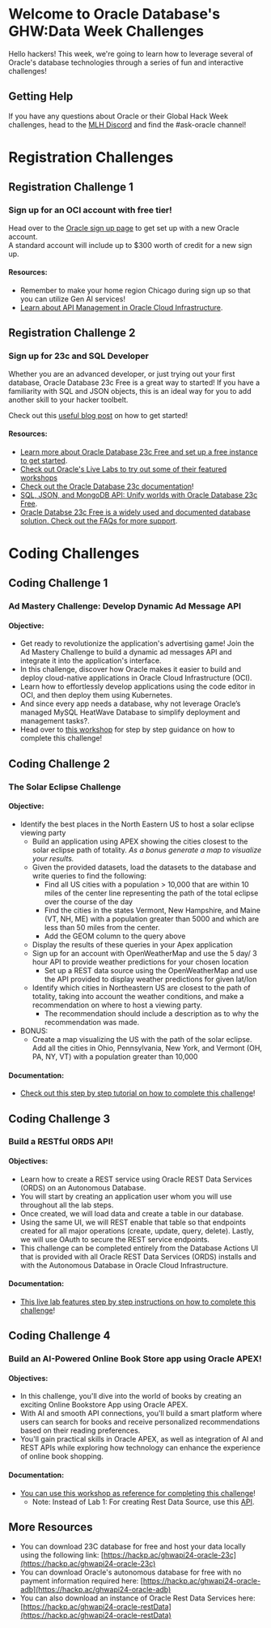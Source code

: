 # Welcome to Oracle Database's GHW:Data Week Challenges

Hello hackers!  This week, we're going to learn how to leverage several of Oracle's database technologies through a series of fun and interactive challenges! 

## Getting Help 

If you have any questions about Oracle or their Global Hack Week challenges, head to the [MLH Discord](https://discord.mlh.io/) and find the #ask-oracle channel!

# Registration Challenges

## Registration Challenge 1 
### Sign up for an OCI account with free tier! 

Head over to the [Oracle sign up page](https://hackp.ac/ghwapi24-oracle-signup) to get set up with a new Oracle account. 
<br>
A standard account will include up to $300 worth of credit for a new sign up.  
#### Resources:
* Remember to make your home region Chicago during sign up so that you can utilize Gen AI services!
* [Learn about API Management in Oracle Cloud Infrastructure](https://hackp.ac/ghwapi24-oracle-APImanagement).

## Registration Challenge 2
### Sign up for 23c and SQL Developer

Whether you are an advanced developer, or just trying out your first database, Oracle Database 23c Free is a great way to started! 
If you have a familiarity with SQL and JSON objects, this is an ideal way for you to add another skill to your hacker toolbelt. 

Check out this [useful blog post](https://hackp.ac/ghwapi24-oracle-23c-SQL) on how to get started! 
<br>
#### Resources: 
* [Learn more about Oracle Database 23c Free and set up a free instance to get started](https://hackp.ac/ghwapi24-oracle-freedb-gettingstarted).
* [Check out Oracle's Live Labs to try out some of their featured workshops](https://hackp.ac/ghwapi24-oracle-livelabs)
* [Check out the Oracle Database 23c documentation](https://hackp.ac/ghwapi24-oracle-database)!
* [SQL, JSON, and MongoDB API: Unify worlds with Oracle Database 23c Free](https://hackp.ac/ghwapi24-oracle-mongodb-api).
* [Oracle Databse 23c Free is a widely used and documented database solution. Check out the FAQs for more support](https://hackp.ac/ghwapi24-oracle-dbfaq).

# Coding Challenges

## Coding Challenge 1 
### Ad Mastery Challenge: Develop Dynamic Ad Message API
#### Objective: 
* Get ready to revolutionize the application's advertising game! Join the Ad Mastery Challenge to build a dynamic ad messages API and integrate it into the application's interface.
* In this challenge, discover how Oracle makes it easier to build and deploy cloud-native applications in Oracle Cloud Infrastructure (OCI).
* Learn how to effortlessly develop applications using the code editor in OCI, and then deploy them using Kubernetes.
* And since every app needs a database, why not leverage Oracle’s managed MySQL HeatWave Database to simplify deployment and management tasks?.
* Head over to [this workshop](https://hackp.ac/ghwapi24-oracle-ad-mastery-challenge) for step by step guidance on how to complete this challenge! 

## Coding Challenge 2 
### The Solar Eclipse Challenge
#### Objective: 
* Identify the best places in the North Eastern US to host a solar eclipse viewing party
  * Build an application using APEX showing the cities closest to the solar eclipse path of totality. _As a bonus generate a map to visualize your results._
  * Given the provided datasets, load the datasets to the database and write queries to find the following:
    * Find all US cities with a population > 10,000 that are within 10 miles of the center line representing the path of the total eclipse over the course of the day
    * Find the cities in the states Vermont, New Hampshire, and Maine (VT, NH, ME) with a population greater than 5000 and which are less than 50 miles from the center.
    * Add the GEOM column to the query above
  * Display the results of these queries in your Apex application
  * Sign up for an account with OpenWeatherMap and use the 5 day/ 3 hour API to provide weather predictions for your chosen location
    * Set up a REST data source using the OpenWeatherMap and use the API provided to display weather predictions for given lat/lon
  * Identify which cities in Northeastern US are closest to the path of totality, taking into account the weather conditions, and make a recommendation on where to host a viewing party.
    * The recommendation should include a description as to why the recommendation was made.
* BONUS:
  * Create a map visualizing the US with the path of the solar eclipse. Add all the cities in Ohio, Pennsylvania, New York, and Vermont (OH, PA, NY, VT) with a population greater than 10,000

#### Documentation:
* [Check out this step by step tutorial on how to complete this challenge](https://hackp.ac/ghwapi24-oracle-solar-eclipse-challenge)!

## Coding Challenge 3 
### Build a RESTful ORDS API!
#### Objectives: 
* Learn how to create a REST service using Oracle REST Data Services (ORDS) on an Autonomous Database.
* You will start by creating an application user whom you will use throughout all the lab steps.
* Once created, we will load data and create a table in our database.
* Using the same UI, we will REST enable that table so that endpoints created for all major operations (create, update, query, delete). Lastly, we will use OAuth to secure the REST service endpoints.
* This challenge can be completed entirely from the Database Actions UI that is provided with all Oracle REST Data Services (ORDS) installs and with the Autonomous Database in Oracle Cloud Infrastructure.

#### Documentation:
* [This live lab features step by step instructions on how to complete this challenge](https://hackp.ac/ghwapi24-oracle-ords-api)!

## Coding Challenge 4 
### Build an AI-Powered Online Book Store app using Oracle APEX!
#### Objectives: 
* In this challenge, you'll dive into the world of books by creating an exciting Online Bookstore App using Oracle APEX.
* With AI and smooth API connections, you'll build a smart platform where users can search for books and receive personalized recommendations based on their reading preferences.
* You'll gain practical skills in Oracle APEX, as well as integration of AI and REST APIs while exploring how technology can enhance the experience of online book shopping.

#### Documentation:
* [You can use this workshop as reference for completing this challenge](https://hackp.ac/ghwapi24-oracle-book-store-challenge)!
  * Note: Instead of Lab 1: For creating Rest Data Source, use this [API](https://hackp.ac/ghwapi24-oracle-challenge4-api). 

## More Resources
* You can download 23C database for free and host your data locally using the following link: [https://hackp.ac/ghwapi24-oracle-23c](https://hackp.ac/ghwapi24-oracle-23c)
* You can download Oracle's autonomous database for free with no payment information required here: [https://hackp.ac/ghwapi24-oracle-adb](https://hackp.ac/ghwapi24-oracle-adb)
* You can also download an instance of Oracle Rest Data Services here: [https://hackp.ac/ghwapi24-oracle-restData](https://hackp.ac/ghwapi24-oracle-restData) 

